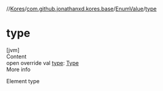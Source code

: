 //[Kores](../../index.md)/[com.github.jonathanxd.kores.base](../index.md)/[EnumValue](index.md)/[type](type.md)



# type  
[jvm]  
Content  
open override val [type](type.md): [Type](https://docs.oracle.com/javase/8/docs/api/java/lang/reflect/Type.html)  
More info  


Element type

  



